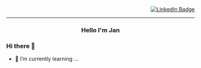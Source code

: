 <!-- <div id="header" align="center">
  <img src="https://media.giphy.com/media/M9gbBd9nbDrOTu1Mqx/giphy.gif" width="100"/>
</div> -->

<!-- <div id="header" align="center">
  <img src="images/mugshot_full.png" width="150" />
</div> -->

<div id="badges" align="right">
  <a href="[your-linkedin-URL](https://www.linkedin.com/in/jan-kr%C3%A1tk%C3%BD-84a145194/)">
    <img src="https://img.shields.io/badge/LinkedIn-blue?style=for-the-badge&logo=linkedin&logoColor=white" alt="LinkedIn Badge"/>
  </a>
</div>

<hr />

<div id="body" align="center">
  <h3> Hello I'm Jan </h3>
</div>


### Hi there 👋

- 🌱 I’m currently learning ...



<!--
**theChopix/theChopix** is a ✨ _special_ ✨ repository because its `README.md` (this file) appears on your GitHub profile.

Here are some ideas to get you started:

- 🔭 I’m currently working on ...
- 🌱 I’m currently learning ...
- 👯 I’m looking to collaborate on ...
- 🤔 I’m looking for help with ...
- 💬 Ask me about ...
- 📫 How to reach me: ...
- 😄 Pronouns: ...
- ⚡ Fun fact: ...
-->

